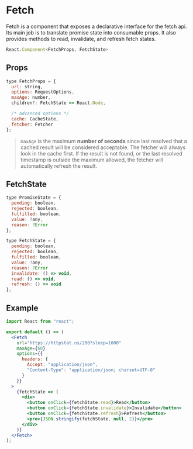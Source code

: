 # Fetch

Fetch is a component that exposes a declarative interface for the fetch api. Its
main job is to translate promise state into consumable props. It also provides
methods to read, invalidate, and refresh fetch states.

```js
React.Component<FetchProps, FetchState>
```

## Props

```js
type FetchProps = {
  url: string,
  options: RequestOptions,
  maxAge: number,
  children?: FetchState => React.Node,

  /* advanced options */
  cache: CacheState,
  fetcher: Fetcher
};
```

> `maxAge` is the maximum **number of seconds** since last resolved that a cached
> result will be considered acceptable. The fetcher will always look in the cache
> first. If the result is not found, or the last resolved timestamp is outside the
> maximum allowed, the fetcher will automatically refresh the result.

## FetchState

```js
type PromiseState = {
  pending: boolean,
  rejected: boolean,
  fulfilled: boolean,
  value: ?any,
  reason: ?Error
};
```

```js
type FetchState = {
  pending: boolean,
  rejected: boolean,
  fulfilled: boolean,
  value: ?any,
  reason: ?Error
  invalidate: () => void,
  read: () => void,
  refresh: () => void
};
```

## Example

```jsx
import React from "react";

export default () => (
  <Fetch
    url="https://httpstat.us/200?sleep=1000"
    maxAge={60}
    options={{
      headers: {
        Accept: "application/json",
        "Content-Type": "application/json; charset=UTF-8"
      }
    }}
  >
    {fetchState => (
      <div>
        <button onClick={fetchState.read}>Read</button>
        <button onClick={fetchState.invalidate}>Invalidate</button>
        <button onClick={fetchState.refresh}>Refresh</button>
        <pre>{JSON.stringify(fetchState, null, 2)}</pre>
      </div>
    )}
  </Fetch>
);
```
